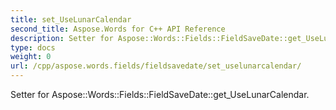 ```yaml
---
title: set_UseLunarCalendar
second_title: Aspose.Words for C++ API Reference
description: Setter for Aspose::Words::Fields::FieldSaveDate::get_UseLunarCalendar. 
type: docs
weight: 0
url: /cpp/aspose.words.fields/fieldsavedate/set_uselunarcalendar/
---
```


Setter for Aspose::Words::Fields::FieldSaveDate::get_UseLunarCalendar. 

